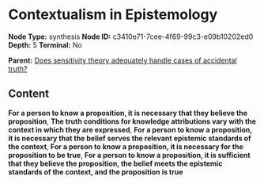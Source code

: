 # Contextualism in Epistemology

**Node Type:** synthesis
**Node ID:** c3410e71-7cee-4f69-99c3-e09b10202ed0
**Depth:** 5
**Terminal:** No

**Parent:** [Does sensitivity theory adequately handle cases of accidental truth?](does-sensitivity-theory-adequately-handle-cases-of-accidental-truth-antithesis-b53f0a7c-f305-4c7c-83b9-720db5ea376b.md)

## Content

**For a person to know a proposition, it is necessary that they believe the proposition**, **The truth conditions for knowledge attributions vary with the context in which they are expressed**, **For a person to know a proposition, it is necessary that the belief serves the relevant epistemic standards of the context**, **For a person to know a proposition, it is necessary for the proposition to be true**, **For a person to know a proposition, it is sufficient that they believe the proposition, the belief meets the epistemic standards of the context, and the proposition is true**
